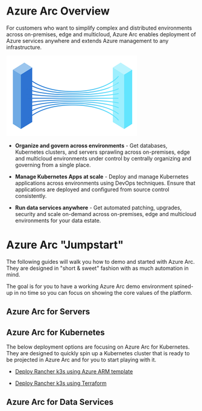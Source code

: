 # Azure Arc Overview

For customers who want to simplify complex and distributed environments across on-premises, edge and multicloud, Azure Arc enables deployment of Azure services anywhere and extends Azure management to any infrastructure.

![](azure_arc_k8s_jumpstart/img/Azure_Arc.png)

* **Organize and govern across environments** - Get databases, Kubernetes clusters, and servers sprawling across on-premises, edge and multicloud environments under control by centrally organizing and governing from a single place.

* **Manage Kubernetes Apps at scale** - Deploy and manage Kubernetes applications across environments using DevOps techniques. Ensure that applications are deployed and configured from source control consistently.

* **Run data services anywhere** - Get automated patching, upgrades, security and scale on-demand across on-premises, edge and multicloud environments for your data estate.

# Azure Arc "Jumpstart"

The following guides will walk you how to demo and started with Azure Arc. They are designed in "short & sweet" fashion with as much automation in mind. 

The goal is for you to have a working Azure Arc demo environment spined-up in no time so you can focus on showing the core values of the platform. 

## Azure Arc for Servers

## Azure Arc for Kubernetes

The below deployment options are focusing on Azure Arc for Kubernetes. They are designed to quickly spin up a Kubernetes cluster that is ready to be projected in Azure Arc and for you to start playing with it. 

* [Deploy Rancher k3s using Azure ARM template](azure_arc_k8s_jumpstart/docs/azure_arm_template.md)

* [Deploy Rancher k3s using Terraform](azure_arc_k8s_jumpstart/docs/azure_terraform.md)

## Azure Arc for Data Services